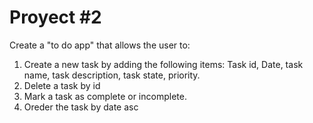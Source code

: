 # Proyect #2 #

Create a "to do app" that allows the user to:
1. Create a new task by adding the following items: Task id, Date, task name, task description, task state, priority.
1. Delete a task by id
1. Mark a task as complete or incomplete.
1. Oreder the task by date asc